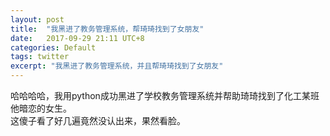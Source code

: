 ```yaml
---
layout: post
title:  "我黑进了教务管理系统，帮琦琦找到了女朋友"
date:   2017-09-29 21:11 UTC+8
categories: Default
tags: twitter
excerpt: "我黑进了教务管理系统，并且帮琦琦找到了女朋友"
---
```


哈哈哈哈，我用python成功黑进了学校教务管理系统并帮助琦琦找到了化工某班他暗恋的女生。  
这傻子看了好几遍竟然没认出来，果然看脸。